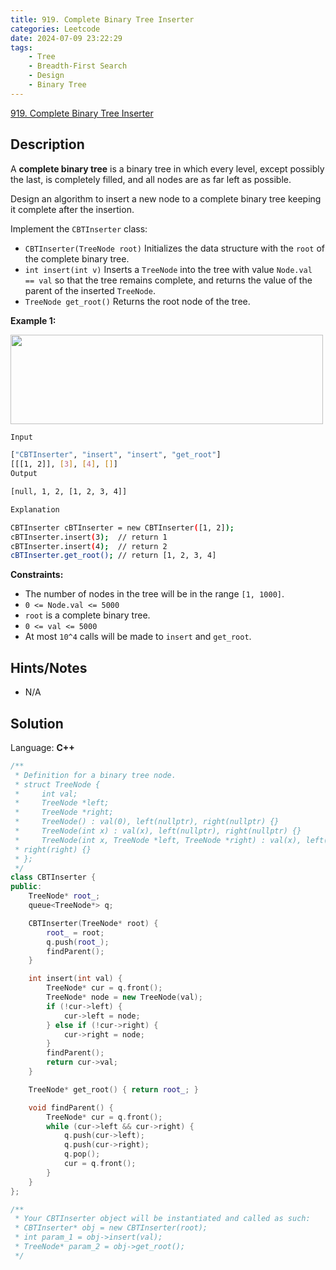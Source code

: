 ```yaml
---
title: 919. Complete Binary Tree Inserter
categories: Leetcode
date: 2024-07-09 23:22:29
tags:
    - Tree
    - Breadth-First Search
    - Design
    - Binary Tree
---
```


[919. Complete Binary Tree Inserter](https://leetcode.com/problems/complete-binary-tree-inserter/description/)

## Description

A **complete binary tree** is a binary tree in which every level, except possibly the last, is completely filled, and all nodes are as far left as possible.

Design an algorithm to insert a new node to a complete binary tree keeping it complete after the insertion.

Implement the `CBTInserter` class:

- `CBTInserter(TreeNode root)` Initializes the data structure with the `root` of the complete binary tree.
- `int insert(int v)` Inserts a `TreeNode` into the tree with value `Node.val == val` so that the tree remains complete, and returns the value of the parent of the inserted `TreeNode`.
- `TreeNode get_root()` Returns the root node of the tree.

**Example 1:**

<img alt="" src="https://assets.leetcode.com/uploads/2021/08/03/lc-treeinsert.jpg" style="width: 500px; height: 143px;">

```bash
Input

["CBTInserter", "insert", "insert", "get_root"]
[[[1, 2]], [3], [4], []]
Output

[null, 1, 2, [1, 2, 3, 4]]

Explanation

CBTInserter cBTInserter = new CBTInserter([1, 2]);
cBTInserter.insert(3);  // return 1
cBTInserter.insert(4);  // return 2
cBTInserter.get_root(); // return [1, 2, 3, 4]
```

**Constraints:**

- The number of nodes in the tree will be in the range `[1, 1000]`.
- `0 <= Node.val <= 5000`
- `root` is a complete binary tree.
- `0 <= val <= 5000`
- At most `10^4` calls will be made to `insert` and `get_root`.

## Hints/Notes

- N/A

## Solution

Language: **C++**

```C++
/**
 * Definition for a binary tree node.
 * struct TreeNode {
 *     int val;
 *     TreeNode *left;
 *     TreeNode *right;
 *     TreeNode() : val(0), left(nullptr), right(nullptr) {}
 *     TreeNode(int x) : val(x), left(nullptr), right(nullptr) {}
 *     TreeNode(int x, TreeNode *left, TreeNode *right) : val(x), left(left),
 * right(right) {}
 * };
 */
class CBTInserter {
public:
    TreeNode* root_;
    queue<TreeNode*> q;

    CBTInserter(TreeNode* root) {
        root_ = root;
        q.push(root_);
        findParent();
    }

    int insert(int val) {
        TreeNode* cur = q.front();
        TreeNode* node = new TreeNode(val);
        if (!cur->left) {
            cur->left = node;
        } else if (!cur->right) {
            cur->right = node;
        }
        findParent();
        return cur->val;
    }

    TreeNode* get_root() { return root_; }

    void findParent() {
        TreeNode* cur = q.front();
        while (cur->left && cur->right) {
            q.push(cur->left);
            q.push(cur->right);
            q.pop();
            cur = q.front();
        }
    }
};

/**
 * Your CBTInserter object will be instantiated and called as such:
 * CBTInserter* obj = new CBTInserter(root);
 * int param_1 = obj->insert(val);
 * TreeNode* param_2 = obj->get_root();
 */
```
